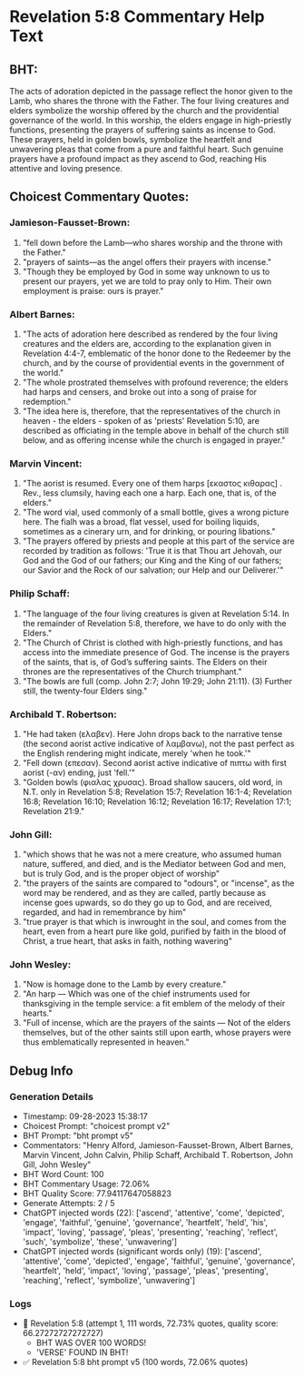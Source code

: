 # Revelation 5:8 Commentary Help Text

## BHT:
The acts of adoration depicted in the passage reflect the honor given to the Lamb, who shares the throne with the Father. The four living creatures and elders symbolize the worship offered by the church and the providential governance of the world. In this worship, the elders engage in high-priestly functions, presenting the prayers of suffering saints as incense to God. These prayers, held in golden bowls, symbolize the heartfelt and unwavering pleas that come from a pure and faithful heart. Such genuine prayers have a profound impact as they ascend to God, reaching His attentive and loving presence.

## Choicest Commentary Quotes:
### Jamieson-Fausset-Brown:
1. "fell down before the Lamb—who shares worship and the throne with the Father."
2. "prayers of saints—as the angel offers their prayers with incense."
3. "Though they be employed by God in some way unknown to us to present our prayers, yet we are told to pray only to Him. Their own employment is praise: ours is prayer."

### Albert Barnes:
1. "The acts of adoration here described as rendered by the four living creatures and the elders are, according to the explanation given in Revelation 4:4-7, emblematic of the honor done to the Redeemer by the church, and by the course of providential events in the government of the world."
2. "The whole prostrated themselves with profound reverence; the elders had harps and censers, and broke out into a song of praise for redemption."
3. "The idea here is, therefore, that the representatives of the church in heaven - the elders - spoken of as 'priests' Revelation 5:10, are described as officiating in the temple above in behalf of the church still below, and as offering incense while the church is engaged in prayer."

### Marvin Vincent:
1. "The aorist is resumed. Every one of them harps [εκαστος κιθαρας] . Rev., less clumsily, having each one a harp. Each one, that is, of the elders."
2. "The word vial, used commonly of a small bottle, gives a wrong picture here. The fialh was a broad, flat vessel, used for boiling liquids, sometimes as a cinerary urn, and for drinking, or pouring libations."
3. "The prayers offered by priests and people at this part of the service are recorded by tradition as follows: 'True it is that Thou art Jehovah, our God and the God of our fathers; our King and the King of our fathers; our Savior and the Rock of our salvation; our Help and our Deliverer.'"

### Philip Schaff:
1. "The language of the four living creatures is given at Revelation 5:14. In the remainder of Revelation 5:8, therefore, we have to do only with the Elders."
2. "The Church of Christ is clothed with high-priestly functions, and has access into the immediate presence of God. The incense is the prayers of the saints, that is, of God’s suffering saints. The Elders on their thrones are the representatives of the Church triumphant."
3. "The bowls are full (comp. John 2:7; John 19:29; John 21:11). (3) Further still, the twenty-four Elders sing."

### Archibald T. Robertson:
1. "He had taken (ελαβεν). Here John drops back to the narrative tense (the second aorist active indicative of λαμβανω), not the past perfect as the English rendering might indicate, merely 'when he took.'" 
2. "Fell down (επεσαν). Second aorist active indicative of πιπτω with first aorist (-αν) ending, just 'fell.'"
3. "Golden bowls (φιαλας χρυσας). Broad shallow saucers, old word, in N.T. only in Revelation 5:8; Revelation 15:7; Revelation 16:1-4; Revelation 16:8; Revelation 16:10; Revelation 16:12; Revelation 16:17; Revelation 17:1; Revelation 21:9."

### John Gill:
1. "which shows that he was not a mere creature, who assumed human nature, suffered, and died, and is the Mediator between God and men, but is truly God, and is the proper object of worship"
2. "the prayers of the saints are compared to "odours", or "incense", as the word may be rendered, and as they are called, partly because as incense goes upwards, so do they go up to God, and are received, regarded, and had in remembrance by him"
3. "true prayer is that which is inwrought in the soul, and comes from the heart, even from a heart pure like gold, purified by faith in the blood of Christ, a true heart, that asks in faith, nothing wavering"

### John Wesley:
1. "Now is homage done to the Lamb by every creature."
2. "An harp — Which was one of the chief instruments used for thanksgiving in the temple service: a fit emblem of the melody of their hearts."
3. "Full of incense, which are the prayers of the saints — Not of the elders themselves, but of the other saints still upon earth, whose prayers were thus emblematically represented in heaven."


## Debug Info
### Generation Details
- Timestamp: 09-28-2023 15:38:17
- Choicest Prompt: "choicest prompt v2"
- BHT Prompt: "bht prompt v5"
- Commentators: "Henry Alford, Jamieson-Fausset-Brown, Albert Barnes, Marvin Vincent, John Calvin, Philip Schaff, Archibald T. Robertson, John Gill, John Wesley"
- BHT Word Count: 100
- BHT Commentary Usage: 72.06%
- BHT Quality Score: 77.94117647058823
- Generate Attempts: 2 / 5
- ChatGPT injected words (22):
	['ascend', 'attentive', 'come', 'depicted', 'engage', 'faithful', 'genuine', 'governance', 'heartfelt', 'held', 'his', 'impact', 'loving', 'passage', 'pleas', 'presenting', 'reaching', 'reflect', 'such', 'symbolize', 'these', 'unwavering']
- ChatGPT injected words (significant words only) (19):
	['ascend', 'attentive', 'come', 'depicted', 'engage', 'faithful', 'genuine', 'governance', 'heartfelt', 'held', 'impact', 'loving', 'passage', 'pleas', 'presenting', 'reaching', 'reflect', 'symbolize', 'unwavering']

### Logs
- 🔄 Revelation 5:8 (attempt 1, 111 words, 72.73% quotes, quality score: 66.27272727272727) 
	- BHT WAS OVER 100 WORDS! 
	- 'VERSE' FOUND IN BHT!
- ✅ Revelation 5:8 bht prompt v5 (100 words, 72.06% quotes)